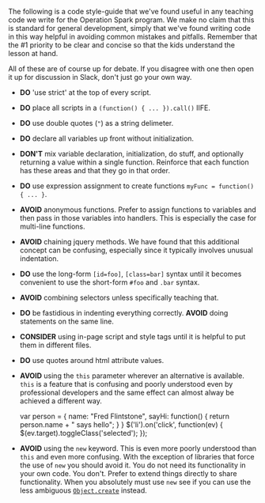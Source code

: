 The following is a code style-guide that we've found useful in any teaching code we write for the Operation Spark program. We make no claim that this is standard for general development, simply that we've found writing code in this way helpful in avoiding common mistakes and pitfalls. Remember that the #1 priority to be clear and concise so that the kids understand the lesson at hand.

All of these are of course up for debate. If you disagree with one then open it up for discussion in Slack, don't just go your own way.

* **DO** 'use strict' at the top of every script.
* **DO** place all scripts in a `(function() { ... }).call()` IIFE.

* **DO** use double quotes (`"`) as a string delimeter. 
* **DO** declare all variables up front without initialization.
* **DON'T** mix variable declaration, initialization, do stuff, and optionally returning a value within a single function. Reinforce that each function has these areas and that they go in that order.
* **DO** use expression assignment to create functions `myFunc = function() { ... }`.
* **AVOID** anonymous functions. Prefer to assign functions to variables and then pass in those variables into handlers. This is especially the case for multi-line functions.
* **AVOID** chaining jquery methods. We have found that this additional concept can be confusing, especially since it typically involves unusual indentation.

* **DO** use the long-form `[id=foo]`, `[class=bar]` syntax until it becomes convenient to use the short-form `#foo` and `.bar` syntax.
* **AVOID** combining selectors unless specifically teaching that.
* **DO** be fastidious in indenting everything correctly. **AVOID** doing statements on the same line.

* **CONSIDER** using in-page script and style tags until it is helpful to put them in different files.
* **DO** use quotes around html attribute values.

* **AVOID** using the `this` parameter wherever an alternative is available. `this` is a feature that is confusing and poorly understood even by professional developers and the same effect can almost alway be achieved a different way.
     
    var person = {
        name: "Fred Flintstone",
        sayHi: function() {
          return person.name + " says hello";
        }
    }
    $('li').on('click', function(ev) {
      $(ev.target).toggleClass('selected');
    });

* **AVOID** using the `new` keyword. This is even more poorly understood than `this` and even more confusing. With the exception of libraries that force the use of `new` you should avoid it. You do not need its functionality in your own code. You don't. Prefer to extend things directly to share functionality. When you absolutely must use `new` see if you can use the less ambiguous [`Object.create`](https://developer.mozilla.org/en-US/docs/Web/JavaScript/Reference/Global_Objects/Object/create) instead.

